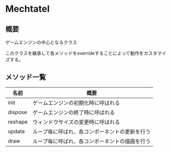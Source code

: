 # Mechtatel

## 概要

ゲームエンジンの中心となるクラス

このクラスを継承して各メソッドをoverrideすることによって動作をカスタマイズする。

## メソッド一覧

| 名前    | 概要                                           |
| ------- | ---------------------------------------------- |
| init    | ゲームエンジンの初期化時に呼ばれる             |
| dispose | ゲームエンジンの終了時に呼ばれる               |
| reshape | ウィンドウサイズの変更時に呼ばれる             |
| update  | ループ毎に呼ばれ、各コンポーネントの更新を行う |
| draw    | ループ毎に呼ばれ、各コンポーネントの描画を行う |

